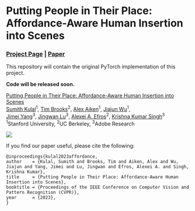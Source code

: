 # Putting People in Their Place: Affordance-Aware Human Insertion into Scenes
### [Project Page](https://sumith1896.github.io/affordance-insertion/) | [Paper](https://sumith1896.github.io/affordance-insertion/static/paper/affordance_insertion_cvpr2023.pdf)
This repository will contain the original PyTorch implementation of this project. <br>

<b>Code will be released soon.</b>

[Putting People in Their Place: Affordance-Aware Human Insertion into Scenes](https://sumith1896.github.io/affordance-insertion/)<br> 
 [Sumith Kulal](https://cs.stanford.edu/~sumith/)<sup>1</sup>,
 [Tim Brooks](https://timothybrooks.com/about)<sup>2</sup>,
 [Alex Aiken](http://theory.stanford.edu/~aiken/)<sup>1</sup>,
 [Jiajun Wu](https://jiajunwu.com/)<sup>1</sup>, <br>
 [Jimei Yang](https://jimeiyang.github.io/)<sup>3</sup>,
 [Jingwan Lu](https://research.adobe.com/person/jingwan-lu/)<sup>3</sup>,
 [Alexei A. Efros](https://people.eecs.berkeley.edu/~efros/)<sup>2</sup>,
 [Krishna Kumar Singh](http://krsingh.cs.ucdavis.edu/)<sup>3</sup> <br>
 <sup>1</sup>Stanford University, <sup>2</sup>UC Berkeley, <sup>3</sup>Adobe Research <br>
  
  <img src='https://sumith1896.github.io/affordance-insertion/static/images/teaser.png'/>

  If you find our paper useful, please cite the following:
  ```
@inproceedings{kulal2023affordance,
author    = {Kulal, Sumith and Brooks, Tim and Aiken, Alex and Wu, Jiajun and Yang, Jimei and Lu, Jingwan and Efros, Alexei A. and Singh, Krishna Kumar},
title     = {Putting People in Their Place: Affordance-Aware Human Insertion into Scenes},
booktitle = {Proceedings of the IEEE Conference on Computer Vision and Pattern Recognition (CVPR)},
year      = {2023},
}
  ```